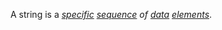 A string is a *[specific](https://github.com/gcassel/Modular-Organization-Terminology/blob/master/terms/specific.md) [sequence](https://github.com/gcassel/Modular-Organization-Terminology/blob/master/terms/sequence.md) of [data](https://github.com/gcassel/Modular-Organization-Terminology/blob/master/terms/data.md) [elements](https://github.com/gcassel/Modular-Organization-Terminology/blob/master/terms/element.md)*.
